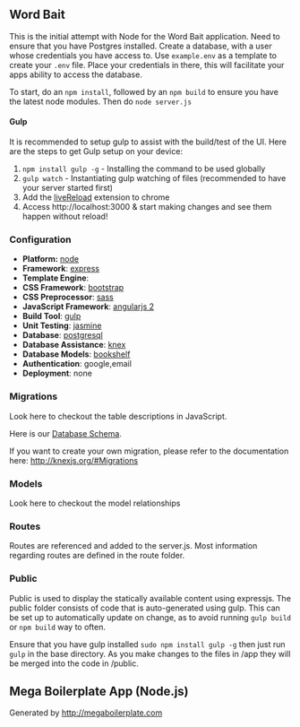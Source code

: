 ## Word Bait

This is the initial attempt with Node for the Word Bait application. Need to ensure that you have Postgres installed. Create a database, with a user whose credentials you have access to. Use `example.env` as a template to create your `.env` file. Place your credentials in there, this will facilitate your apps ability to access the database.

To start, do an `npm install`, followed by an `npm build` to ensure you have the latest node modules. Then do `node server.js`

#### Gulp

It is recommended to setup gulp to assist with the build/test of the UI. Here are the steps to get Gulp setup on your device:

1. `npm install gulp -g` - Installing the command to be used globally
2. `gulp watch` - Instantiating gulp watching of files (recommended to have your server started first)
3. Add the [liveReload](https://chrome.google.com/webstore/detail/livereload/jnihajbhpnppcggbcgedagnkighmdlei/related?hl=en) extension to chrome
4. Access http://localhost:3000 & start making changes and see them happen without reload!

### Configuration
- **Platform:** [node](https://nodejs.org/en/)
- **Framework**: [express](https://expressjs.com/)
- **Template Engine**:
- **CSS Framework**: [bootstrap](http://getbootstrap.com/)
- **CSS Preprocessor**: [sass](http://sass-lang.com/)
- **JavaScript Framework**: [angularjs 2](http://angular.io)
- **Build Tool**: [gulp](http://gulpjs.com/)
- **Unit Testing**: [jasmine](http://jasmine.github.io/)
- **Database**: [postgresql](https://www.postgresql.org/)
- **Database Assistance**: [knex](http://knexjs.org/)
- **Database Models**: [bookshelf](http://bookshelfjs.org/)
- **Authentication**: google,email
- **Deployment**: none


### Migrations

Look here to checkout the table descriptions in JavaScript.

Here is our [Database Schema](http://code.rentatize.com/core/main/wikis/database-design).

If you want to create your own migration, please refer to the documentation here: http://knexjs.org/#Migrations

### Models

Look here to checkout the model relationships

### Routes

Routes are referenced and added to the server.js. Most information regarding
routes are defined in the route folder.

### Public

Public is used to display the statically available content using expressjs. The public folder consists of code that is auto-generated using gulp. This can be set up to automatically update on change, as to avoid running `gulp build` or `npm build` way to often.

Ensure that you have gulp installed `sudo npm install gulp -g` then just run `gulp` in the base directory. As you make changes to the files in /app they will be merged into the code in /public.

## Mega Boilerplate App (Node.js)

Generated by http://megaboilerplate.com
